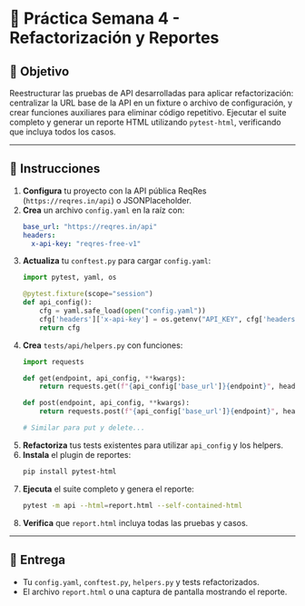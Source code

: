 
# 🧪 Práctica Semana 4 - Refactorización y Reportes

## 🎯 Objetivo
Reestructurar las pruebas de API desarrolladas para aplicar refactorización: centralizar la URL base de la API en un fixture o archivo de configuración, y crear funciones auxiliares para eliminar código repetitivo. Ejecutar el suite completo y generar un reporte HTML utilizando `pytest-html`, verificando que incluya todos los casos.

---

## 🔧 Instrucciones

1. **Configura** tu proyecto con la API pública ReqRes (`https://reqres.in/api`) o JSONPlaceholder.
2. **Crea** un archivo `config.yaml` en la raíz con:
   ```yaml
   base_url: "https://reqres.in/api"
   headers:
     x-api-key: "reqres-free-v1"
   ```
3. **Actualiza** tu `conftest.py` para cargar `config.yaml`:
   ```python
   import pytest, yaml, os

   @pytest.fixture(scope="session")
   def api_config():
       cfg = yaml.safe_load(open("config.yaml"))
       cfg['headers']['x-api-key'] = os.getenv("API_KEY", cfg['headers']['x-api-key'])
       return cfg
   ```
4. **Crea** `tests/api/helpers.py` con funciones:
   ```python
   import requests

   def get(endpoint, api_config, **kwargs):
       return requests.get(f"{api_config['base_url']}{endpoint}", headers=api_config['headers'], **kwargs)

   def post(endpoint, api_config, **kwargs):
       return requests.post(f"{api_config['base_url']}{endpoint}", headers=api_config['headers'], **kwargs)

   # Similar para put y delete...
   ```
5. **Refactoriza** tus tests existentes para utilizar `api_config` y los helpers.
6. **Instala** el plugin de reportes:
   ```bash
   pip install pytest-html
   ```
7. **Ejecuta** el suite completo y genera el reporte:
   ```bash
   pytest -m api --html=report.html --self-contained-html
   ```
8. **Verifica** que `report.html` incluya todas las pruebas y casos.

---

## 📸 Entrega

- Tu `config.yaml`, `conftest.py`, `helpers.py` y tests refactorizados.
- El archivo `report.html` o una captura de pantalla mostrando el reporte.
